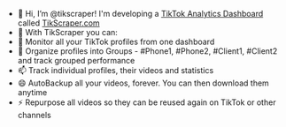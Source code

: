 - 👋 Hi, I’m @tikscraper! I'm developing a [TikTok Analytics Dashboard](tikscraper.com) called [TikScraper.com](tikscraper.com)
- 👀 With TikScraper you can:
- 🌱 Monitor all your TikTok profiles from one dashboard
- 💞️ Organize profiles into Groups - #Phone1, #Phone2, #Client1, #Client2 and track grouped performance
- 📫 Track individual profiles, their videos and statistics
- 😄 AutoBackup all your videos, forever. You can then download them anytime
- ⚡ Repurpose all videos so they can be reused again on TikTok or other channels

<!---
tikscraper/tikscraper is a ✨ special ✨ repository because its `README.md` (this file) appears on your GitHub profile.
You can click the Preview link to take a look at your changes.
--->
